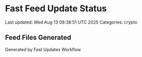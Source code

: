 # Fast Feed Update Status
Last updated: Wed Aug 13 08:38:51 UTC 2025
Categories: crypto

## Feed Files Generated

Generated by Fast Updates Workflow
